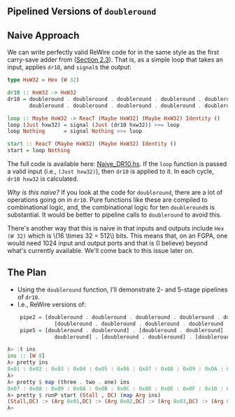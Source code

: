 ## Pipelined Versions of `doubleround`


## Naive Approach

We can write perfectly valid ReWire code for in the same style as the first carry-save adder from ([Section 2.3](../chapter1/carrysaveadders.md)). That is, as a simple loop that takes an input, applies `dr10`, and `signal`s the output:
```haskell
type HxW32 = Hex (W 32)

dr10 :: HxW32 -> HxW32
dr10 = doubleround . doubleround . doubleround . doubleround . doubleround .
       doubleround . doubleround . doubleround . doubleround . doubleround 

loop :: Maybe HxW32 -> ReacT (Maybe HxW32) (Maybe HxW32) Identity ()
loop (Just hxw32) = signal (Just (dr10 hxw32)) >>= loop
loop Nothing      = signal Nothing >>= loop

start :: ReacT (Maybe HxW32) (Maybe HxW32) Identity ()
start = loop Nothing
```
The full code is available here: [Naive_DR10.hs](https://github.com/harrisonwl/rwcrypto/blob/main/src/pipeline/double/Naive_DR10.hs). If the `loop` function is passed a valid input (i.e., `(Just hxw32)`), then `dr10` is applied to it. In each cycle, `dr10 hxw32` is calculated.

*Why is this naive?* If you look at the code for `doubleround`, there are a lot of operations going on in `dr10`. Pure functions like these are compiled to combinational logic, and, the combinational logic for ten `doubleround`s is substantial. It would be better to pipeline calls to `doubleround` to avoid this.

There's another way that this is naive in that inputs and outputs include `Hex (W 32)` which is \\(16 \times 32 = 512\\) bits. This means that, on an FGPA, one would need 1024 input and output ports and that is (I believe) beyond what's currently available. We'll come back to this issue later on.

## The Plan
- Using the `doubleround` function, I'll demonstrate 2- and 5-stage pipelines of `dr10`.
- I.e., ReWire versions of:
```haskell
	pipe2 = [doubleround . doubleround . doubleround . doubleround . doubleround] .
               [doubleround . doubleround . doubleround . doubleround . doubleround]
	pipe5 = [doubleround . doubleround] . [doubleround . doubleround] . [doubleround .
               doubleround] . [doubleround . doubleround] . [doubleround . doubleround]
```
	


```haskell
λ> :t ins
ins :: [W 8]
λ> pretty ins
0x01 : 0x02 : 0x03 : 0x04 : 0x05 : 0x06 : 0x07 : 0x08 : 0x09 : 0x0A : 0x0B : 0x0C : 0x0D : 0x0E : 0x0F : []
λ> 
λ> pretty $ map (three . two . one) ins
0x07 : 0x08 : 0x09 : 0x0A : 0x0B : 0x0C : 0x0D : 0x0E : 0x0F : 0x10 : 0x11 : 0x12 : 0x13 : 0x14 : 0x15 : []
λ> pretty $ runP start (Stall , DC) (map Arg ins)
(Stall,DC) :> (Arg 0x01,DC) :> (Arg 0x02,DC) :> (Arg 0x03,DC) :> (Arg 0x04,Val 0x07) :> (Arg 0x05,Val 0x08) :> (Arg 0x06,Val 0x09) :> (Arg 0x07,Val 0x0A) :> (Arg 0x08,Val 0x0B) :> (Arg 0x09,Val 0x0C) :> (Arg 0x0A,Val 0x0D) :> (Arg 0x0B,Val 0x0E) :> (Arg 0x0C,Val 0x0F) :> (Arg 0x0D,Val 0x10) :> (Arg 0x0E,Val 0x11) :> (Arg 0x0F,Val 0x12) :+> Nothing
λ> 
```
